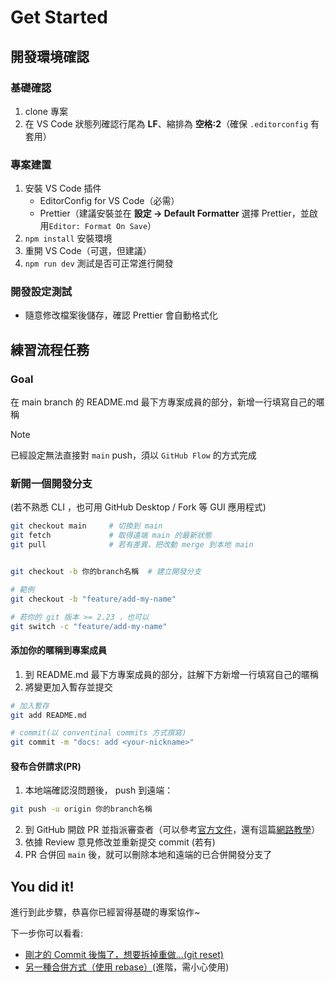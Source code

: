 # Get Started

## 開發環境確認

### 基礎確認

1. clone 專案
2. 在 VS Code 狀態列確認行尾為 **LF**、縮排為 **空格:2**（確保 `.editorconfig` 有套用）

### 專案建置

1. 安裝 VS Code 插件
   - EditorConfig for VS Code（必需）
   - Prettier（建議安裝並在 **設定 → Default Formatter** 選擇 Prettier，並啟用`Editor: Format On Save`）
2. `npm install` 安裝環境
3. 重開 VS Code（可選，但建議）
4. `npm run dev` 測試是否可正常進行開發

### 開發設定測試

- 隨意修改檔案後儲存，確認 Prettier 會自動格式化

## 練習流程任務

### Goal

在 main branch 的 README.md 最下方專案成員的部分，新增一行填寫自己的暱稱

> [!NOTE]
> 已經設定無法直接對 `main` push，須以 `GitHub Flow` 的方式完成

### 新開一個開發分支

(若不熟悉 CLI ，也可用 GitHub Desktop / Fork 等 GUI 應用程式)

```sh
git checkout main     # 切換到 main
git fetch             # 取得遠端 main 的最新狀態
git pull              # 若有差異，把改動 merge 到本地 main


git checkout -b 你的branch名稱  # 建立開發分支

# 範例
git checkout -b "feature/add-my-name"

# 若你的 git 版本 >= 2.23 ，也可以
git switch -c "feature/add-my-name"
```

#### 添加你的暱稱到專案成員

1. 到 README.md 最下方專案成員的部分，註解下方新增一行填寫自己的暱稱
2. 將變更加入暫存並提交

```sh
# 加入暫存
git add README.md

# commit(以 conventinal commits 方式撰寫)
git commit -m "docs: add <your-nickname>"
```

#### 發布合併請求(PR)

1. 本地端確認沒問題後， push 到遠端：

```sh
git push -u origin 你的branch名稱
```

2. 到 GitHub 開啟 PR 並指派審查者（可以參考[官方文件](https://docs.github.com/en/pull-requests/collaborating-with-pull-requests/proposing-changes-to-your-work-with-pull-requests/creating-a-pull-request)，還有這篇[網路教學](https://medium.com/jordanttcdesign/git-%E8%AA%B2%E7%A8%8B%E5%AD%B8%E7%BF%92%E7%AD%86%E8%A8%98-ep4-790f010a7fa3)）
3. 依據 Review 意見修改並重新提交 commit (若有)
4. PR 合併回 `main` 後，就可以刪除本地和遠端的已合併開發分支了

## You did it!

進行到此步驟，恭喜你已經習得基礎的專案協作~

下一步你可以看看:

- [剛才的 Commit 後悔了，想要拆掉重做...(git reset)](https://gitbook.tw/chapters/using-git/reset-commit)
- [另一種合併方式（使用 rebase）](https://gitbook.tw/chapters/branch/merge-with-rebase)(進階，需小心使用)
